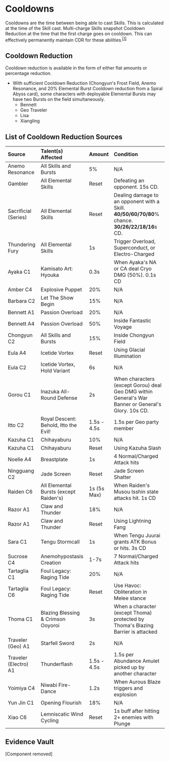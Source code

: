 # Cooldowns

Cooldowns are the time between being able to cast Skills. This is calculated at the time of the Skill cast. Multi-charge Skills snapshot Cooldown Reduction at the time that the first charge goes on cooldown. This can effectively permanently maintain CDR for these abilities.<sup>[[1]](../evidence/combat-mechanics/cooldowns.md#multi-charge-Skills-snapshot-cdr)</sup>

## Cooldown Reduction

Cooldown reduction is available in the form of either flat amounts or percentage reduction.

* With sufficient Cooldown Reduction (Chongyun's Frost Field, Anemo Resonance, and 20% Elemental Burst Cooldown reduction from a Spiral Abyss card), some characters with deployable Elemental Bursts may have two Bursts on the field simultaneously.
  * Bennett
  * Geo Traveler
  * Lisa
  * Xiangling

## List of Cooldown Reduction Sources

| Source                  | Talent\(s\) Affected                      | Amount      | Condition                                                                                             |
| :---------------------- | :---------------------------------------- | :---------- | :---------------------------------------------------------------------------------------------------- |
| Anemo Resonance         | All Skills and Bursts                     | 5%          | N/A                                                                                                   |
| Gambler                 | All Elemental Skills                      | Reset       | Defeating an opponent. 15s CD.                                                                        |
| Sacrificial \(Series\)  | All Elemental Skills                      | Reset       | Dealing damage to an opponent with a Skill. **40/50/60/70/80**% chance. **30/26/22/18/16**s CD.       |
| Thundering Fury         | All Elemental Skills                      | 1s          | Trigger Overload, Superconduct, or Electro-Charged                                                    |
| Ayaka C1                | Kamisato Art: Hyouka                      | 0.3s        | When Ayaka's NA or CA deal Cryo DMG (50%). 0.1s CD                                                    |
| Amber C4                | Explosive Puppet                          | 20%         | N/A                                                                                                   |
| Barbara C2              | Let The Show Begin                        | 15%         | N/A                                                                                                   |
| Bennett A1              | Passion Overload                          | 20%         | N/A                                                                                                   |
| Bennett A4              | Passion Overload                          | 50%         | Inside Fantastic Voyage                                                                               |
| Chongyun C2             | All Skills and Bursts                     | 15%         | Inside Chongyun Field                                                                                 |
| Eula A4                 | Icetide Vortex                            | Reset       | Using Glacial Illumination                                                                            |
| Eula C2                 | Icetide Vortex, Hold Variant              | 6s          | N/A                                                                                                   |
| Gorou C1                | Inazuka All-Round Defense                 | 2s          | When characters \(except Gorou\) deal Geo DMG within General's War Banner or General's Glory. 10s CD. |
| Itto C2                 | Royal Descent: Behold, Itto the Evil!     | 1.5s - 4.5s | 1.5s per Geo party member                                                                             |
| Kazuha C1               | Chihayaburu                               | 10%         | N/A                                                                                                   |
| Kazuha C1               | Chihayaburu                               | Reset       | Using Kazuha Slash                                                                                    |
| Noelle A4               | Breastplate                               | 1s          | 4 Normal/Charged Attack hits                                                                          |
| Ningguang C2            | Jade Screen                               | Reset       | Jade Screen Shatter                                                                                   |
| Raiden C6               | All Elemental Bursts \(except Raiden\'s\) | 1s (5s Max) | When Raiden's Musou Isshin state attacks hit. 1s CD                                                   |
| Razor A1                | Claw and Thunder                          | 18%         | N/A                                                                                                   |
| Razor A1                | Claw and Thunder                          | Reset       | Using Lightning Fang                                                                                  |
| Sara C1                 | Tengu Stormcall                           | 1s          | When Tengu Juurai grants ATK Bonus or hits. 3s CD                                                     |
| Sucrose C4              | Anemohypostasis Creation                  | 1-7s        | 7 Normal/Charged Attack hits                                                                          |
| Tartaglia C1            | Foul Legacy: Raging Tide                  | 20%         | N/A                                                                                                   |
| Tartaglia C6            | Foul Legacy: Raging Tide                  | Reset       | Use Havoc: Obliteration in Melee stance                                                               |
| Thoma C1                | Blazing Blessing & Crimson Ooyoroi        | 3s          | When a character \(except Thoma\) protected by Thoma's Blazing Barrier is attacked                    |
| Traveler \(Geo\) A1     | Starfell Sword                            | 2s          | N/A                                                                                                   |
| Traveler \(Electro\) A1 | Thunderflash                              | 1.5s - 4.5s | 1.5s per Abundance Amulet picked up by another character                                              |
| Yoimiya C4              | Niwabi Fire-Dance                         | 1.2s        | When Aurous Blaze triggers and explosion                                                              |
| Yun Jin C1              | Opening Flourish                          | 18%         | N/A                                                                                                   |
| Xiao C6                 | Lemniscatic Wind Cycling                  | Reset       | 1s buff after hitting 2+ enemies with Plunge                                                          |

## Evidence Vault

[Component removed]